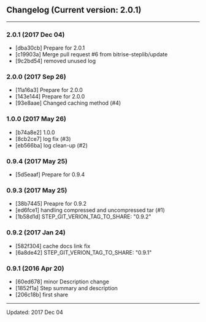 ## Changelog (Current version: 2.0.1)

-----------------

### 2.0.1 (2017 Dec 04)
* [dba30cb] Prepare for 2.0.1
* [c19903a] Merge pull request #6 from bitrise-steplib/update
* [9c2bd54] removed unused log

### 2.0.0 (2017 Sep 26)
* [11a16a3] Prepare for 2.0.0
* [143e144] Prepare for 2.0.0
* [93e8aae] Changed caching method (#4)

### 1.0.0 (2017 May 26)
* [b74a8e2] 1.0.0
* [8cb2ce7] log fix (#3)
* [eb566ba] log clean-up (#2)

### 0.9.4 (2017 May 25)
* [5d5eaaf] Prepare for 0.9.4

### 0.9.3 (2017 May 25)
* [38b7445] Preapre for 0.9.2
* [ed6fce1] handling compressed and uncompressed tar (#1)
* [1b58d1d] STEP_GIT_VERION_TAG_TO_SHARE: "0.9.2"

### 0.9.2 (2017 Jan 24)
* [582f304] cache docs link fix
* [6a8de42] STEP_GIT_VERION_TAG_TO_SHARE: "0.9.1"

### 0.9.1 (2016 Apr 20)
* [60ed678] minor Description change
* [1852f1a] Step summary and description
* [206c18b] first share

-----------------

Updated: 2017 Dec 04